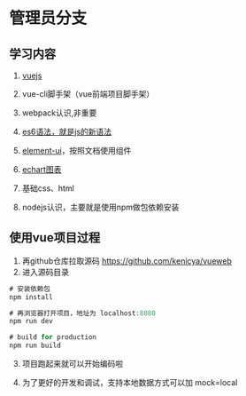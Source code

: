 # 管理员分支

## 学习内容

 1. [vuejs][1]


 2. vue-cli脚手架（vue前端项目脚手架）
 3. webpack认识,非重要
 4. [es6语法，就是js的新语法][2]
 5. [element-ui][3]，按照文档使用组件
 6. [echart图表][4]
 7. 基础css、html
 8. nodejs认识，主要就是使用npm做包依赖安装


  [1]: https://cn.vuejs.org/v2/guide/installation.html
  [2]: http://es6.ruanyifeng.com/#docs/async
  [3]: http://element.eleme.io/#/zh-CN/component/installation
  [4]: http://echarts.baidu.com/
  
## 使用vue项目过程
 
 1. 再github仓库拉取源码 https://github.com/kenicya/vueweb
 2. 进入源码目录
```javascript
# 安装依赖包
npm install

# 再浏览器打开项目，地址为 localhost:8080
npm run dev

# build for production 
npm run build

```

3. 项目跑起来就可以开始编码啦

4. 为了更好的开发和调试，支持本地数据方式可以加 mock=local
